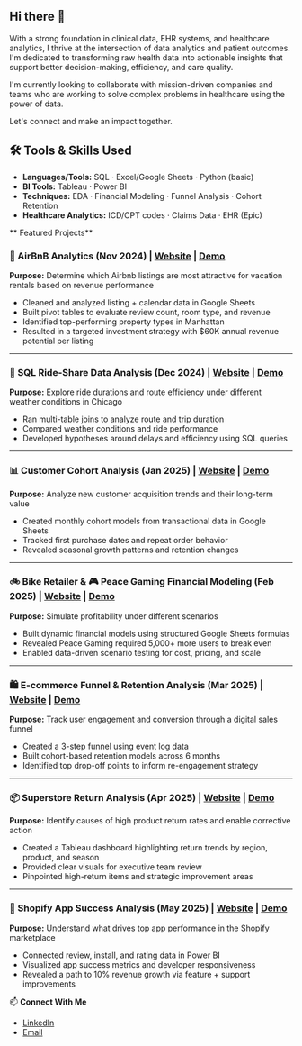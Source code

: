 ## Hi there 👋

With a strong foundation in clinical data, EHR systems, and healthcare analytics, I thrive at the intersection of data analytics and patient outcomes. I'm dedicated to transforming raw health data into actionable insights that support better decision-making, efficiency, and care quality.

I'm currently looking to collaborate with mission-driven companies and teams who are working to solve complex problems in healthcare using the power of data.

Let's connect and make an impact together.

## 🛠 Tools & Skills Used

- **Languages/Tools:** SQL · Excel/Google Sheets · Python (basic)  
- **BI Tools:** Tableau · Power BI  
- **Techniques:** EDA · Financial Modeling · Funnel Analysis · Cohort Retention  
- **Healthcare Analytics:** ICD/CPT codes · Claims Data · EHR (Epic)


** Featured Projects**
### 🏡 AirBnB Analytics (Nov 2024) | [Website](#) | [Demo](#)
**Purpose:** Determine which Airbnb listings are most attractive for vacation rentals based on revenue performance  
- Cleaned and analyzed listing + calendar data in Google Sheets  
- Built pivot tables to evaluate review count, room type, and revenue  
- Identified top-performing property types in Manhattan  
- Resulted in a targeted investment strategy with $60K annual revenue potential per listing

---

### 🚖 SQL Ride-Share Data Analysis (Dec 2024) | [Website](#) | [Demo](#)
**Purpose:** Explore ride durations and route efficiency under different weather conditions in Chicago  
- Ran multi-table joins to analyze route and trip duration  
- Compared weather conditions and ride performance  
- Developed hypotheses around delays and efficiency using SQL queries

---

### 📊 Customer Cohort Analysis (Jan 2025) | [Website](#) | [Demo](#)
**Purpose:** Analyze new customer acquisition trends and their long-term value  
- Created monthly cohort models from transactional data in Google Sheets  
- Tracked first purchase dates and repeat order behavior  
- Revealed seasonal growth patterns and retention changes

---

### 🚲 Bike Retailer & 🎮 Peace Gaming Financial Modeling (Feb 2025) | [Website](#) | [Demo](#)
**Purpose:** Simulate profitability under different scenarios  
- Built dynamic financial models using structured Google Sheets formulas  
- Revealed Peace Gaming required 5,000+ more users to break even  
- Enabled data-driven scenario testing for cost, pricing, and scale

---

### 🛍️ E-commerce Funnel & Retention Analysis (Mar 2025) | [Website](#) | [Demo](#)
**Purpose:** Track user engagement and conversion through a digital sales funnel  
- Created a 3-step funnel using event log data  
- Built cohort-based retention models across 6 months  
- Identified top drop-off points to inform re-engagement strategy

---

### 📦 Superstore Return Analysis (Apr 2025) | [Website](#) | [Demo](#)
**Purpose:** Identify causes of high product return rates and enable corrective action  
- Created a Tableau dashboard highlighting return trends by region, product, and season  
- Provided clear visuals for executive team review  
- Pinpointed high-return items and strategic improvement areas

---

### 🛒 Shopify App Success Analysis (May 2025) | [Website](#) | [Demo](#)
**Purpose:** Understand what drives top app performance in the Shopify marketplace  
- Connected review, install, and rating data in Power BI  
- Visualized app success metrics and developer responsiveness  
- Revealed a path to 10% revenue growth via feature + support improvements


📫 **Connect With Me**

- [LinkedIn](https://www.linkedin.com/in/sufyanshaikhsprofile/)
- [Email](sufyan.shaikh89@gmail.com)


<!--
**sshaikh89/sshaikh89** is a ✨ _special_ ✨ repository because its `README.md` (this file) appears on your GitHub profile.

Here are some ideas to get you started:

- 🔭 I’m currently working on ...
- 🌱 I’m currently learning ...
- 👯 I’m looking to collaborate on ...
- 🤔 I’m looking for help with ...
- 💬 Ask me about ...
- 📫 How to reach me: ...
- 😄 Pronouns: ...
- ⚡ Fun fact: ...
-->
